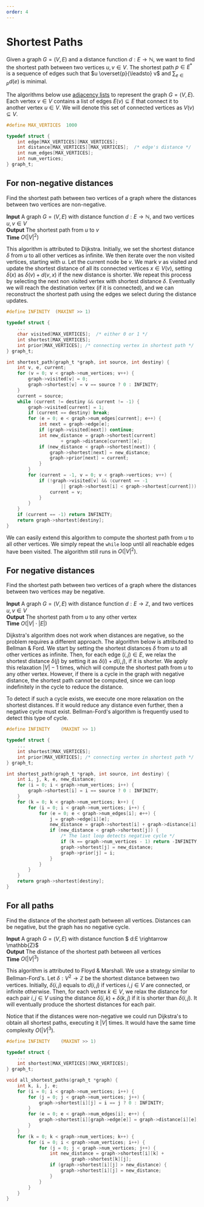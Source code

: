 ```yaml
---
order: 4
---
```


# Shortest Paths

Given a graph $G=(V, E)$ and a distance function $d:E \rightarrow \mathbb{N}$,
we want to find the shortest path between two vertices $u, v \in V$.  The
shortest path $p \in E^*$ is a sequence of edges such that $u
\overset{p}{\leadsto} v$ and $\sum_{e \in p}{d(e)}$ is minimal.


The algorithms below use [adjacency lists](./representation.md#adjacency-list) to
represent the graph $G=(V, E)$. Each vertex $v \in V$ contains a list of edges
$E(v) \subseteq E$ that connect it to another vertex $u \in V$. We will denote
this set of connected vertices as $V(v) \subseteq V$.

```c
#define MAX_VERTICES  1000

typedef struct {
    int edge[MAX_VERTICES][MAX_VERTICES];
    int distance[MAX_VERTICES][MAX_VERTICES];  /* edge's distance */
    int num_edges[MAX_VERTICES];
    int num_vertices;
} graph_t;

```

## For non-negative distances

Find the shortest path between two vertices of a graph where the distances
between two vertices are non-negative.

**Input** A graph $G=(V,E)$ with distance function $d:E \rightarrow \mathbb{N}$,
and two vertices $u, v \in V$ \
**Output** The shortest path from $u$ to $v$ \
**Time** $O(|V|^2)$

This algorithm is attributed to Dijkstra. Initially, we set the shortest
distance $\delta$ from $u$ to all other vertices as infinite. We then iterate
over the non visited vertices, starting with $u$. Let the current node be $v$.
We mark $v$ as visited and update the shortest distance of all its connected
vertices $x \in V(v)$, setting $\delta(x)$ as $\delta(v) + d(v, x)$ if the new
distance is shorter.  We repeat this process by selecting the next non visited
vertex with shortest distance $\delta$.  Eventually we will reach the
destination vertex (if it is connected), and we can reconstruct the shortest
path using the edges we select during the distance updates.

```c
#define INFINITY  (MAXINT >> 1)

typedef struct {
    ...
    char visited[MAX_VERTICES];  /* either 0 or 1 */
    int shortest[MAX_VERTICES];
    int prior[MAX_VERTICES]; /* connecting vertex in shortest path */
} graph_t;

int shortest_path(graph_t *graph, int source, int destiny) {
    int v, e, current;
    for (v = 0; v < graph->num_vertices; v++) {
        graph->visited[v] = 0;
        graph->shortest[v] = v == source ? 0 : INFINITY;
    }
    current = source;
    while (current != destiny && current != -1) {
        graph->visited[current] = 1;
        if (current == destiny) break;
        for (e = 0; e < graph->num_edges[current]; e++) {
            int next = graph->edge[e];
            if (graph->visited[next]) continue;
            int new_distance = graph->shortest[current]
                    + graph->distance[current][e];
            if (new_distance < graph->shortest[next]) {
                graph->shortest[next] = new_distance;
                graph->prior[next] = current;
            }
        }
        for (current = -1, v = 0; v < graph->vertices; v++) {
            if (!graph->visited[v] && (current == -1
                    || graph->shortest[i] < graph->shortest[current])) {
                current = v;
            }
        }
    }
    if (current == -1) return INFINITY;
    return graph->shortest[destiny];
}
```

We can easily extend this algorithm to compute the shortest path from $u$ to all
other vertices. We simply repeat the `while` loop until all reachable edges have
been visited. The algorithm still runs in $O(|V|^2)$.


## For negative distances

Find the shortest path between two vertices of a graph where the distances
between two vertices may be negative.

**Input** A graph $G=(V,E)$ with distance function $d: E \rightarrow \mathbb{Z}$,
 and two vertices $u, v \in V$ \
**Output** The shortest path from $u$ to any other vertex \
**Time** $O(|V| \cdot |E|)$

Dijkstra's algorithm does not work when distances are negative, so the problem
requires a different approach. The algorithm below is attributed to Bellman &
Ford. We start by setting the shortest distances $\delta$ from $u$ to all other
vertices as infinite. Then, for each edge $(i, j) \in E$, we relax the shortest
distance $\delta(j)$ by setting it as $\delta(i) + d(i, j)$, if it is shorter.
We apply this relaxation $|V| - 1$ times, which will compute the
shortest path from $u$ to any other vertex. However, if there is a cycle in the
graph with negative distance, the shortest path cannot be computed, since we
can loop indefinitely in the cycle to reduce the distance.

To detect if such a cycle exists, we execute one more relaxation on the shortest
distances. If it would reduce any distance even further, then a negative cycle
must exist. Bellman-Ford's algorithm is frequently used to detect this type of
cycle.

```c
#define INFINITY    (MAXINT >> 1)

typedef struct {
    ...
    int shortest[MAX_VERTICES];
    int prior[MAX_VERTICES]; /* connecting vertex in shortest path */
} graph_t;

int shortest_path(graph_t *graph, int source, int destiny) {
    int i, j, k, e, new_distance;
    for (i = 0; i < graph->num_vertices; i++) {
        graph->shortest[i] = i == source ? 0 : INFINITY;
    }
    for (k = 0; k < graph->num_vertices; k++) {
        for (i = 0; i < graph->num_vertices; i++) {
            for (e = 0; e < graph->num_edges[i]; e++) {
                j = graph->edge[i][e];
                new_distance = graph->shortest[i] + graph->distance[i][e];
                if (new_distance < graph->shortest[j]) {
                    /* The last loop detects negative cycle */
                    if (k == graph->num_vertices - 1) return -INFINITY;
                    graph->shortest[j] = new_distance;
                    graph->prior[j] = i;
                }
            }
        }
    }
    return graph->shortest[destiny];
}
```

## For all paths

Find the distance of the shortest path between all vertices. Distances can be
negative, but the graph has no negative cycle.

**Input** A graph $G=(V,E)$ with distance function $
d:E \rightarrow \mathbb{Z}$ \
**Output** The distance of the shortest path between all vertices \
**Time** $O(|V|^3)$

This algorithm is attributed to Floyd & Marshall. We use a strategy similar to
Bellman-Ford's. Let $\delta:V^2 \rightarrow \mathbb{Z}$ be the shortest distance
between two vertices. Initially, $\delta(i, j)$ equals to $d(i,j)$ if vertices
$i, j \in V$ are connected, or infinite otherwise. Then, for each vertex $k \in
V$, we relax the distance for each pair $i, j \in V$ using the distance
$\delta(i, k) + \delta(k, j)$ if it is shorter than $\delta(i, j)$.  It will
eventually produce the shortest distances for each pair.

Notice that if the distances were non-negative we could run Dijkstra's to obtain
all shortest paths, executing it $|V|$ times. It would have the same time
complexity $O(|V|^3)$.

```c
#define INFINITY    (MAXINT >> 1)

typedef struct {
    ...
    int shortest[MAX_VERTICES][MAX_VERTICES];
} graph_t;

void all_shortest_paths(graph_t *graph) {
    int k, i, j, e;
    for (i = 0; i < graph->num_vertices; i++) {
        for (j = 0; j < graph->num_vertices; j++) {
            graph->shortest[i][j] = i == j ? 0 : INFINITY;
        }
        for (e = 0; e < graph->num_edges[i]; e++) {
            graph->shortest[i][graph->edge[e]] = graph->distance[i][e];
        }
    }
    for (k = 0; k < graph->num_vertices; k++) {
        for (i = 0; i < graph->num_vertices; i++) {
            for (j = 0; j < graph->num_vertices; j++) {
                int new_distance = graph->shortest[i][k] +
                        graph->shortest[k][j];
                if (graph->shortest[i][j] > new_distance) {
                    graph->shortest[i][j] = new_distance;
                }
            }
        }
    }
}
```
